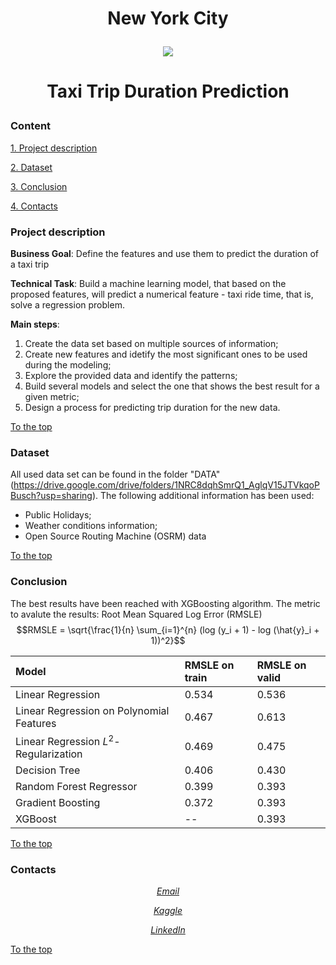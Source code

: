 # <p align="center"> New York City

<p align="center"> <img src = https://s.abcnews.com/images/Business/nyc-taxis-gty-rc-200220_hpMain.jpg> </p>

# <p align="center"> Taxi Trip Duration Prediction

### Content

[1. Project description](README.md#project-description)

[2. Dataset](README.md#dataset)

[3. Conclusion](README.md#conclusion)

[4. Contacts](README.md#contacts)

### Project description

**Business Goal**:
Define the features and use them to predict the duration of a taxi trip

**Technical Task**:
Build a machine learning model, that based on the proposed features, will predict a numerical feature - taxi ride time, that is, solve a regression problem.

**Main steps**:
1. Create the data set based on multiple sources of information;
2. Create new features and idetify the most significant ones to be used during the modeling;
3. Explore the provided data and identify the patterns;
4. Build several models and select the one that shows the best result for a given metric;
5. Design a process for predicting trip duration for the new data.

[To the top](README.md#content)

### Dataset

All used data set can be found in the folder "DATA"(https://drive.google.com/drive/folders/1NRC8dqhSmrQ1_AglqV15JTVkqoPBusch?usp=sharing). The following additional information has been used:
- Public Holidays;
- Weather conditions information;
- Open Source Routing Machine (OSRM) data

[To the top](README.md#content)

### Conclusion

The best results have been reached with XGBoosting algorithm. The metric to avalute the results: Root Mean Squared Log Error (RMSLE)
$$RMSLE = \sqrt{\frac{1}{n} \sum_{i=1}^{n} (log (y_i + 1) - log (\hat{y}_i + 1))^2}$$


|**Model**|**RMSLE on train**|**RMSLE on valid**|
|:--|:--|:--|
|Linear Regression|0.534|0.536|
|Linear Regression on Polynomial Features|0.467|0.613|
|Linear Regression $L^2$-Regularization|0.469|0.475|
|Decision Tree|0.406|0.430|
|Random Forest Regressor|0.399|0.393|
|Gradient Boosting|0.372|0.393|
|XGBoost|--|0.393|

[To the top](README.md#content)

### Contacts

*<p align="center">[Email](natalia_konovalova@icloud.com)</p>*

*<p align="center">[Kaggle](https://www.kaggle.com/nataliamantyk)</p>* 

*<p align="center">[LinkedIn](https://www.linkedin.com/in/natalia-ds-198612241)</p>*

[To the top](README.md#content)
